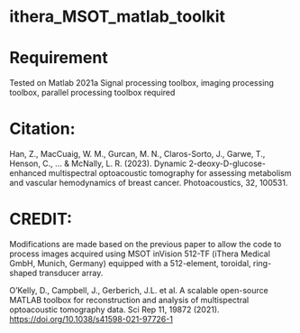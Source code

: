 # ithera_MSOT_matlab_toolkit

# Requirement
Tested on Matlab 2021a
Signal processing toolbox, imaging processing toolbox, parallel processing toolbox required

# Citation:

Han, Z., MacCuaig, W. M., Gurcan, M. N., Claros-Sorto, J., Garwe, T., Henson, C., ... & McNally, L. R. (2023). Dynamic 2-deoxy-D-glucose-enhanced multispectral optoacoustic tomography for assessing metabolism and vascular hemodynamics of breast cancer. Photoacoustics, 32, 100531.

# CREDIT:
Modifications are made based on the previous paper to allow the code to process images acquired using MSOT inVision 512-TF (iThera Medical GmbH, Munich, Germany) equipped with a 512-element, toroidal, ring-shaped transducer array.

O’Kelly, D., Campbell, J., Gerberich, J.L. et al. A scalable open-source MATLAB toolbox for reconstruction and analysis of multispectral optoacoustic tomography data. Sci Rep 11, 19872 (2021). https://doi.org/10.1038/s41598-021-97726-1



